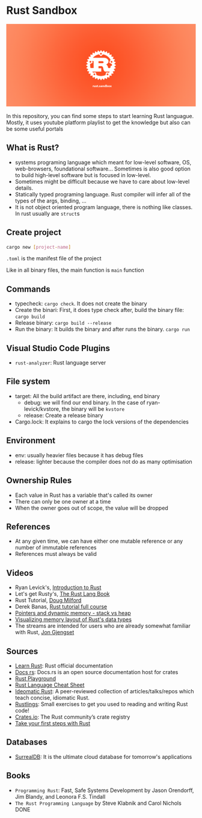 # Rust Sandbox

<p align="center"><img src="./images/rust-cover.png" alt="Rust cover"></p>

In this repository, you can find some steps to start learning Rust languague. Mostly, it uses youtube platform playlist to get the knowledge but also can be some useful portals

## What is Rust?

- systems programing language which meant for low-level software, OS, web-browsers, foundational software... Sometimes is also good option to build high-level software but is focused in low-level.
- Sometimes might be difficult because we have to care about low-level details.
- Statically typed programing language. Rust compiler will infer all of the types of the args, binding, ...
- It is not object oriented program language, there is nothing like classes. In rust usually are `struct`s

## Create project

```bash
cargo new [project-name]
```

`.toml` is the manifest file of the project

Like in all binary files, the main function is `main` function

## Commands

- typecheck: `cargo check`. It does not create the binary
- Create the binari: First, it does type check after, build the binary file: `cargo build`
- Release binary: `cargo build --release`
- Run the binary: It builds the binary and after runs the binary. `cargo run`

## Visual Studio Code Plugins

- `rust-analyzer`: Rust language server

## File system

- target: All the build artifact are there, including, end binary
  - debug: we will find our end binary. In the case of ryan-levick/kvstore, the binary will be `kvstore`
  - release: Create a release binary
- Cargo.lock: It explains to cargo the lock versions of the dependencies

## Environment

- env: usually heavier files because it has debug files
- release: lighter because the compiler does not do as  many optimisation

## Ownership Rules

- Each value in Rust has a variable that's called its owner
- There can only be one owner at a time
- When the owner goes out of scope, the value will be dropped

## References

- At any given time, we can have either one mutable reference or any number of immutable references
- References must always be valid

## Videos

- Ryan Levick's, [Introduction to Rust](https://www.youtube.com/watch?v=WnWGO-tLtLA)
- Let's get Rusty's, [The Rust Lang Book](https://www.youtube.com/watch?v=OX9HJsJUDxA&list=PLai5B987bZ9CoVR-QEIN9foz4QCJ0H2Y8)
- Rust Tutorial, [Doug Milford](https://www.youtube.com/watch?v=2KTG3OQPPJ4&list=PLLqEtX6ql2EyPAZ1M2_C0GgVd4A-_L4_5&index=3)
- Derek Banas, [Rust tutorial full course](https://www.youtube.com/watch?v=ygL_xcavzQ4)
- [Pointers and dynamic memory - stack vs heap](https://www.youtube.com/watch?v=_8-ht2AKyH4)
- [Visualizing memory layout of Rust's data types](https://www.youtube.com/watch?v=rDoqT-a6UFg)
- The streams are intended for users who are already somewhat familiar with Rust, [Jon Gjengset](https://www.youtube.com/@JonGjengset/videos)

## Sources

- [Learn Rust](https://www.rust-lang.org/learn): Rust official documentation
- [Docs rs](https://docs.rs/): Docs.rs is an open source documentation host for crates
- [Rust Playground](https://play.rust-lang.org/)
- [Rust Language Cheat Sheet](https://cheats.rs/)
- [Ideomatic Rust](https://github.com/grunch/idiomatic-rust): A peer-reviewed collection of articles/talks/repos which teach concise, idiomatic Rust.
- [Rustlings](https://github.com/rust-lang/rustlings): Small exercises to get you used to reading and writing Rust code!
- [Crates.io](https://crates.io/): The Rust community’s crate registry
- [Take your first steps with Rust](https://learn.microsoft.com/en-us/training/paths/rust-first-steps/)

## Databases

- [SurrealDB](https://surrealdb.com/): It is the ultimate cloud database for tomorrow's applications

## Books

- `Programming Rust`: Fast, Safe Systems Development by Jason Orendorff, Jim Blandy, and Leonora F.S. Tindall
- `The Rust Programming Language` by Steve Klabnik and Carol Nichols
DONE